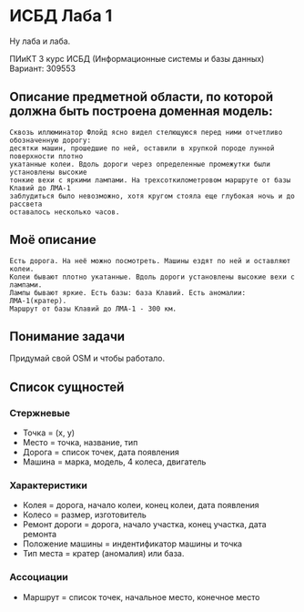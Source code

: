 # ИСБД Лаба 1

Ну лаба и лаба.

ПИиКТ 3 курс ИСБД (Информационные системы и базы данных)
Вариант: 309553

## Описание предметной области, по которой должна быть построена доменная модель:
```
Сквозь иллюминатор Флойд ясно видел стелющуюся перед ними отчетливо обозначенную дорогу: 
десятки машин, прошедшие по ней, оставили в хрупкой породе лунной поверхности плотно 
укатанные колеи. Вдоль дороги через определенные промежутки были установлены высокие 
тонкие вехи с яркими лампами. На трехсоткилометровом маршруте от базы Клавий до ЛМА-1
заблудиться было невозможно, хотя кругом стояла еще глубокая ночь и до рассвета 
оставалось несколько часов. 
```

## Моё описание 
```
Есть дорога. На неё можно посмотреть. Машины ездят по ней и оставляют колеи.
Колеи бывают плотно укатанные. Вдоль дороги установлены высокие вехи с лампами.
Лампы бывают яркие. Есть базы: база Клавий. Есть аномалии: ЛМА-1(кратер). 
Маршрут от базы Клавий до ЛМА-1 - 300 км.
```

## Понимание задачи
Придумай свой OSM и чтобы работало.

## Список сущностей
### Стержневые
- Точка = (x, y)
- Место = точка, название, тип
- Дорога = список точек, дата появления
- Машина = марка, модель, 4 колеса, двигатель

### Характеристики
- Колея = дорога, начало колеи, конец колеи, дата появления
- Колесо = размер, изготовитель
- Ремонт дороги = дорога, начало участка, конец участка, дата ремонта
- Положение машины = индентификатор машины и точка
- Тип места = кратер (аномалия) или база.

### Ассоциации
- Маршрут = список точек, начальное место, конечное место